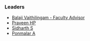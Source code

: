### Leaders
* [Balaji Vaithilingam - Faculty Advisor](mailto:balaji.vaithilingham@owasp.org)
* [Praveen HP](mailto:praveen.hp@owasp.org)
* [Sidharth S](mailto:sidharth.s@owasp.org)
* [Ponmalar A](mailto:ponmalar.a@owasp.org)
